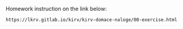 Homework instruction on the link below:

	https://lkrv.gitlab.io/kirv/kirv-domace-naloge/00-exercise.html
